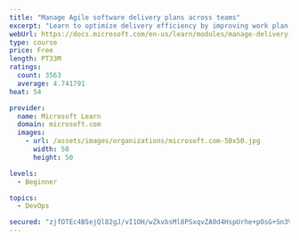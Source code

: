 ```yaml
---
title: "Manage Agile software delivery plans across teams"
excerpt: "Learn to optimize delivery efficiency by improving work plan visibility across teams."
webUrl: https://docs.microsoft.com/en-us/learn/modules/manage-delivery-plans/
type: course
price: Free
length: PT33M
ratings:
  count: 3563
  average: 4.741791
heat: 54

provider:
  name: Microsoft Learn
  domain: microsoft.com
  images:
    - url: /assets/images/organizations/microsoft.com-50x50.jpg
      width: 50
      height: 50

levels:
  - Beginner

topics:
  - DevOps

secured: "zjfOTEc4B5ejQl82gJ/vI1OH/wZkvbsMl8PSxqvZA0d4HspUrhe+pOsG+Sn3ViTJamFHxnLbgqNEbjFJ8gRBXwqqAQ3tAPvTXkq+naOuRMG4EwuNtzGADIRRwDJE9UGA/XyBh4vQ+4/JPMOSaxGG5j/Tib96DerX4ArBhICTia/0VVKw36r6joBT/A8n0YltqiX7J/8OrKOJhwxfX7HqAObEVr/Oi/Hp2FvVIHF/ndqX3zCHLA8/uhpvKHA3F/dH1fFYCmvoo8GalJTyAOoBWMFETmfUy2qrnEBhnB6cMV2l6WIxkpOoCzbQb6wvcwjoAC9RB41E7it7pE6FP57LaR/2HgtMm7NqvbfxQrsiyiYPgV3H8c5MaMvzZpNtgRlS7s1mQOQHdHl3RubZ0111xs/dQ3Q9HX4I49HVZ4GCjew=;awLncJ7xYHPX99K8z76XqA=="
---
```



